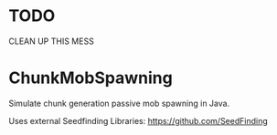 # TODO
CLEAN UP THIS MESS

# ChunkMobSpawning
Simulate chunk generation passive mob spawning in Java.

Uses external Seedfinding Libraries:
https://github.com/SeedFinding

